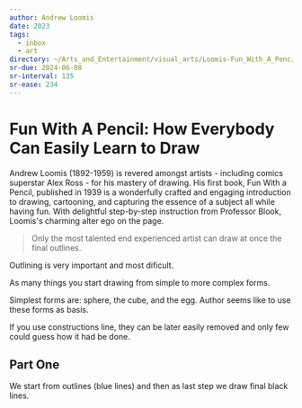 ```yaml
---
author: Andrew Loomis
date: 2023
tags:
  - inbox
  - art
directory: ~/Arts_and_Entertainment/visual_arts/Loomis-Fun_With_A_Pencil
sr-due: 2024-06-08
sr-interval: 135
sr-ease: 234
---
```

# Fun With A Pencil: How Everybody Can Easily Learn to Draw

Andrew Loomis (1892-1959) is revered amongst artists - including comics
superstar Alex Ross - for his mastery of drawing. His first book, Fun With a
Pencil, published in 1939 is a wonderfully crafted and engaging introduction to
drawing, cartooning, and capturing the essence of a subject all while having
fun. With delightful step-by-step instruction from Professor Blook, Loomis's
charming alter ego on the page.

> Only the most talented end experienced artist can draw at once the final
> outlines.

Outlining is very important and most dificult.

As many things you start drawing from simple to more complex forms.

Simplest forms are: sphere, the cube, and the egg. Author seems like to use
these forms as basis.

If you use constructions line, they can be later easily removed and only few
could guess how it had be done.

## Part One

We start from outlines (blue lines) and then as last step we draw final black
lines.
